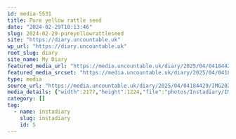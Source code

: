 ```yaml
---
id: media-5531
title: Pure yellow rattle seed
date: "2024-02-29T10:13:46"
slug: 2024-02-29-pureyellowrattleseed
site: "https://diary.uncountable.uk"
wp_url: "https://diary.uncountable.uk"
root_slug: diary
site_name: My Diary
featured_media_url: "https://media.uncountable.uk/diary/2025/04/04184429/IMG20240229101346.webp"
featured_media_srcset: "https://media.uncountable.uk/diary/2025/04/04184429/IMG20240229101346-300x169.webp 300w, https://media.uncountable.uk/diary/2025/04/04184429/IMG20240229101346-1024x576.webp 1024w, https://media.uncountable.uk/diary/2025/04/04184429/IMG20240229101346-150x150.webp 150w, https://media.uncountable.uk/diary/2025/04/04184429/IMG20240229101346-640x360.webp 640w, https://media.uncountable.uk/diary/2025/04/04184429/IMG20240229101346.webp 2177w"
type: media
source_url: "https://media.uncountable.uk/diary/2025/04/04184429/IMG20240229101346.webp"
media_details: {"width":2177,"height":1224,"file":"photos/Instadiary/IMG20240229101346.webp","filesize":176876,"sizes":{"medium":{"file":"IMG20240229101346-300x169.webp","width":300,"height":169,"filesize":17260,"mime_type":"image/webp","source_url":"https://media.uncountable.uk/diary/2025/04/04184429/IMG20240229101346-300x169.webp"},"large":{"file":"IMG20240229101346-1024x576.webp","width":1024,"height":576,"filesize":137714,"mime_type":"image/webp","source_url":"https://media.uncountable.uk/diary/2025/04/04184429/IMG20240229101346-1024x576.webp"},"thumbnail":{"file":"IMG20240229101346-150x150.webp","width":150,"height":150,"filesize":10298,"mime_type":"image/webp","source_url":"https://media.uncountable.uk/diary/2025/04/04184429/IMG20240229101346-150x150.webp"},"mobwidth":{"file":"IMG20240229101346-640x360.webp","width":640,"height":360,"filesize":67314,"mime_type":"image/webp","source_url":"https://media.uncountable.uk/diary/2025/04/04184429/IMG20240229101346-640x360.webp"},"full":{"file":"IMG20240229101346.webp","width":2177,"height":1224,"mime_type":"image/webp","source_url":"https://media.uncountable.uk/diary/2025/04/04184429/IMG20240229101346.webp"}},"image_meta":{"aperture":"0","credit":"","camera":"","caption":"","created_timestamp":"0","copyright":"","focal_length":"0","iso":"0","shutter_speed":"0","title":"","orientation":"0","keywords":[]}}
category: []
tag:
  - name: instadiary
    slug: instadiary
    id: 5
---
```


